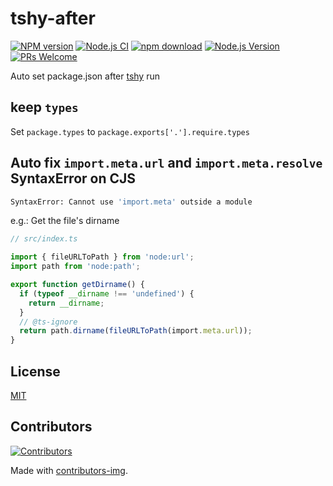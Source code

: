 # tshy-after

[![NPM version][npm-image]][npm-url]
[![Node.js CI](https://github.com/node-modules/tshy-after/actions/workflows/nodejs.yml/badge.svg)](https://github.com/node-modules/tshy-after/actions/workflows/nodejs.yml)
[![npm download][download-image]][download-url]
[![Node.js Version](https://img.shields.io/node/v/tshy-after.svg?style=flat)](https://nodejs.org/en/download/)
[![PRs Welcome](https://img.shields.io/badge/PRs-welcome-brightgreen.svg?style=flat-square)](https://makeapullrequest.com)

[npm-image]: https://img.shields.io/npm/v/tshy-after.svg?style=flat-square
[npm-url]: https://npmjs.org/package/tshy-after
[download-image]: https://img.shields.io/npm/dm/tshy-after.svg?style=flat-square
[download-url]: https://npmjs.org/package/tshy-after

Auto set package.json after [tshy](https://github.com/isaacs/tshy) run

## keep `types`

Set `package.types` to `package.exports['.'].require.types`

## Auto fix `import.meta.url` and `import.meta.resolve` SyntaxError on CJS

```bash
SyntaxError: Cannot use 'import.meta' outside a module
```

e.g.: Get the file's dirname

```ts
// src/index.ts

import { fileURLToPath } from 'node:url';
import path from 'node:path';

export function getDirname() {
  if (typeof __dirname !== 'undefined') {
    return __dirname;
  }
  // @ts-ignore
  return path.dirname(fileURLToPath(import.meta.url));
}
```

## License

[MIT](LICENSE)

## Contributors

[![Contributors](https://contrib.rocks/image?repo=node-modules/tshy-after)](https://github.com/node-modules/tshy-after/graphs/contributors)

Made with [contributors-img](https://contrib.rocks).
